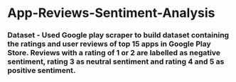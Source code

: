 # App-Reviews-Sentiment-Analysis
### Dataset - Used Google play scraper to build dataset containing the ratings and user reviews of top 15 apps in Google Play Store. Reviews with a rating of 1 or 2 are labelled as negative sentiment, rating 3 as neutral sentiment and rating 4 and 5 as positive sentiment.

